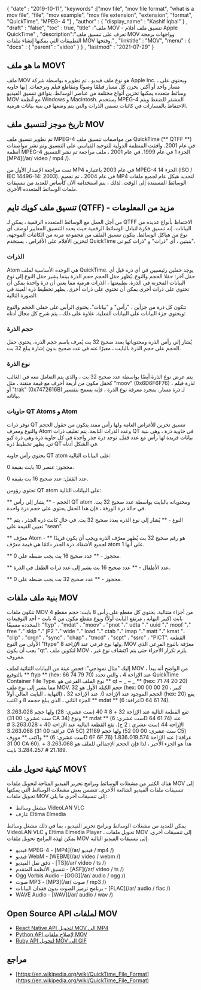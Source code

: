 {
  "date" : "2019-10-11",
  "keywords" :["mov file", "mov file format", "what is a mov file", "file", "mov example", "mov file extension", "extension", "format", "QuickTime", "MPEG- 4 "] ,
  "author" : {
    "display_name" : "Kashif Iqbal"
} ,
  "draft" : "false",
  "toc" : true,
  "title" :"ملف MOV - تنسيق ملف أفلام Apple QuickTime" ,
  "description":"تعرف على تنسيق ملف MOV وواجهات برمجة التطبيقات التي يمكنها إنشاء ملفات MOV وفتحها." ,
  "linktitle" : "MOV",
  "menu" : {
    "docs" : {
      "parent" : "video"
}
} ,
  "lastmod" : "2021-07-29"
}

## ما هو ملف MOV؟

ملف MOV هو نوع ملف فيديو ، تم تطويره بواسطة شركة Apple Inc. ، ويحتوي على مسار واحد أو أكثر. يخزن كل مسار فيلمًا وصوتًا ومقاطع فيلم وترجمات. إنها حاوية وسائط متعددة يمكنها تخزين أنواع مختلفة من عناصر الوسائط. يتوافق تنسيق الفيديو MOV مع أنظمة Windows و Macintosh. يستخدم MPEG-4 المشفر للضغط ويتم الاحتفاظ بالمسارات في كائنات تسمى الذرات والتي يتم وضعها في بنية بيانات هرمية.

## تاريخ موجز لتنسيق ملف MOV

تم تطوير تنسيق ملف MPEG-4 من مواصفات تنسيق ملف QuickTime (** QTFF **) في عام 2001. وافقت المنظمة الدولية للتوحيد القياسي على التنسيق وتم نشر مواصفات أنظمة MPEG-4 الجزء 1 في عام 1999. في عام 2001 ، ملف مراجعة تم نشر التنسيق [MP4](/ar/ video / mp4 /).

تمت مراجعة الإصدار الأول من MP4 في عام 2003 باعتباره MPEG-4 الجزء 14 (ISO / IEC 14496-14: 2003). في عام 2004 ، تم تعميم MP4 لتحديد هيكل عام لجميع ملفات الوسائط المستندة إلى الوقت. لذلك ، يتم استخدامه الآن كأساس للعديد من تنسيقات ملفات الوسائط المتعددة الأخرى.

## تنسيق ملف كويك تايم (QTFF) - مزيد من المعلومات

من أجل العمل مع الوسائط المتعددة الرقمية ، يمكن لـ QTFF الاحتفاظ بأنواع عديدة من البيانات. إنه تنسيق فكرة لتبادل الوسائط الرقمية حيث يحدد التنسيق المعايير لوصف أي نوع من هياكل الوسائط. يتكون تنسيق الملف من مجموعة مرنة من الكائنات الموجهة. لتخزين الأفلام على الأقراص ، يستخدم QuickTime بنيتين ، أي "ذرات" و "ذرات كيو تي".

### الذرات

Atom هي الوحدة الأساسية لملف QuickTime. يوجد حقلين رئيسيين في أي ذرة قبل أي حقل آخر: حقلا الحجم والنوع. يُظهر حقل الحجم حجم الذرة بينما يشير حقل النوع إلى نوع البيانات المخزنة في الذرة. بطبيعتها ، الذرات هرمية مما يعني أن ذرة واحدة يمكن أن تحتوي على ذرات أخرى يمكن أن تحتوي على ذرات أخرى. يظهر تخطيط ذرة العينة في الصورة التالية.

تتكون كل ذرة من جزأين ، "رأس" و "بيانات". يحتوي الرأس على حقلي الحجم والنوع ويحتوي جزء البيانات على البيانات الفعلية. علاوة على ذلك ، يتم شرح كل مجال أدناه:

### حجم الذرة

يُشار إلى رأس الذرة ومحتوياتها بعدد صحيح 32 بت يُعرف باسم حجم الذرة. يحتوي حقل الحجم على حجم الذرة بالبايت ، معبرًا عنه في عدد صحيح بدون إشارة يبلغ 32 بت.

### نوع الذرة

يتم عرض نوع الذرة أيضًا بواسطة عدد صحيح 32 بت ، والذي يتم التعامل معه في الغالب كحقل مكون من أربعة أحرف مع قيمة متقنة ، مثل "moov" (0x6D6F6F76) لذرة فيلم ، أو "trak" (0x7472616B) لـ ذرة مسار. بمجرد معرفة نوع الذرة ، فإنه يسمح بتفسير بياناته.

### حاويات QT Atoms و Atom

توفر ذرات QT تنسيق تخزين للأغراض العامة ولها رأس ممتد يتكون من حقول الحجم والنوع ومعرف Atom وعدد الذرات التابعة. يتم تغليف ذرات QT في حاوية ذرة ، وهي بنية بيانات فريدة لها رأس مع عدد قفل. توجد ذرة جذر واحدة في كل حاوية ذرة وهي ذرة كيو تي. يظهر تخطيط ذرة QT في الشكل أدناه.

يحتوي رأس حاوية QT atom على البيانات التالية:

محجوز: عنصر 10 بايت بقيمة 0.

عدد القفل: عدد صحيح 16 بت بقيمة 0.

تحتوي رؤوس QT atom على البيانات التالية:

** الحجم - ** يشار إلى رأس QT atom ومحتوياته بالبايت بواسطة عدد صحيح 32 بت. في حالة ذرة الورقة ، فإن هذا الحقل يحتوي على حجم ذرة واحدة.

** النوع - ** يُشار إلى نوع الذرة بعدد صحيح 32 بت. في حال كانت ذرة الجذر ، يتم تعيين القيمة على "sean".

** معرّف Atom - ** هو رقم صحيح 32 بت يُظهر معرّف الذرة ويجب أن يكون فريدًا لجميع الأشقاء. ذرة الجذر دائمًا هي قيمة معرّف atom على أنها 1.

** محجوز - ** عدد صحيح 16 بت يجب ضبطه على 0.

** عدد الأطفال - ** عدد صحيح 16 بت يشير إلى عدد ذرات الطفل في الذرة.

** محجوز - ** عدد صحيح 32 بت يجب ضبطه على 0.

## بنية ملف ملفات MOV

تتكون ملفات MOV من أجزاء متتالية. يحتوي كل مقطع على رأس 8 بايت: حجم مقطع 4 بايت (كبير النهاية ، مرتفع البايت أولاً) ونوع مقطع مكون من 4 بايت - أحد التوقيعات المحددة مسبقًا: "ftyp" ، "mdat" ، "moov" ، "pnot "،" udta "،" uuid "،" moof "،" free "،" skip "،" jP2 "،" wide "،" load "،" ctab "،" imap "،" matt "،" kmat "، "clip" ، "crgn" ، "sync" ، "chap" ، "tmcd" ، "scpt" ، "ssrc" ، "PICT". القطعة الأولى من النوع "ftype" ولها نوع فرعي عند الإزاحة 8. MOV معرّفة بالنوع الفرعي الذي يجب أن يكون "qt". لتكوين ملف MOV ، يلزم تكرار الأجزاء حتى يتم اكتشاف نوع غير معروف.

إليك "مثال نموذجي": فحص عينة من البيانات الثنائية لملف MOV ، من الواضح أنه يبدأ بالتوقيع ** ftyp ** (hex: 66 74 79 70) عند الإزاحة 4 ، والتي تحدد QuickTime Container File Type. نوع الملف الفرعي هو ** qt ~ _ ~ _ ** (hex: 71 74 20 20) مما يشير إلى نوع ملف MOV. حجم الكتلة الأول هو 32 (hex: 00 00 00 20 ، كبير النهاية ، البايت العالي أولاً) ، الحجم الموجود عند الإزاحة 0. عند الإزاحة 32 (hex: 20) يقع الجزء الثاني ، الذي يبلغ حجمه 8 و اكتب ** mdat ** (عرافة: 6D 64 61 74).

تقع القطعة التالية عند الإزاحة 32 + 8 # 40 (ست عشري: 28) ولها حجم 3،263،028 (ست عشري: 00 31 CA 34) ونوع ** mdat ** (ست عشري: 6D 64 61 74) عند الإزاحة 44 (ست عشري : 2 ج). تقع القطعة التالية عند الإزاحة 40 + 3،263،028 # 3،263،068 (عرافة: 00 31 CA 5C) ولها حجم 21189 (ست عشري: 00 00 52 C5) واكتب ** مووف ** (ست عشري: 6D 6F 6F 76) عند الإزاحة 1،836،019،574 (عرافة: 00 31 CA 60). هذا هو الجزء الأخير ، لذا فإن الحجم الإجمالي للملف هو 3،263،068 + 21،189 # 3،284،257 بايت.

## كيفية تحويل ملف MOV؟

هناك الكثير من مشغلات الوسائط وبرامج تحرير الفيديو المتاحة لتحويل ملفات MOV إلى تنسيقات ملفات الفيديو الشائعة الأخرى. تتضمن بعض مشغلات الوسائط التي يمكنها تحويل ملفات MOV إلى تنسيقات أخرى ما يلي:

* مشغل وسائط VideoLAN VLC
* عازف Eltima Elmedia

يمكن للعديد من مشغلات الوسائط وبرامج تحرير الفيديو ، بما في ذلك مشغل وسائط VideoLAN VLC و Eltima Elmedia Player ، تحويل ملفات MOV إلى تنسيقات أخرى. يمكن لهذه البرامج تحويل ملفات MOV إلى تنسيقات الفيديو التالية.

* فيديو MPEG-4 - [MP4](/ar/ فيديو / mp4 /)
* فيديو WebM - [WEBM](/ar/ video / webm /)
* دفق نقل الفيديو - [TS](/ar/ video / ts /)
* تنسيق الأنظمة المتقدم - [ASF](/ar/ video / ts /)
* Ogg Vorbis Audio - [OGG](/ar/ audio / ogg /)
* صوت MP3 - [MP3](/ar/ صوت / mp3 /)
* برنامج ترميز الصوت بدون فقدان البيانات - [FLAC](/ar/ audio / flac /)
* WAVE Audio - [WAV](/ar/ audio / wav /)

## Open Source API لملفات MOV

* [React Native API لتحويل MOV إلى MP4](https://github.com/taltultc/react-native-mov-to-mp4)
* [Python API لإصلاح ملفات MOV](https://github.com/nrosenstein-stuff/movrepair)
* [Ruby API لتحويل MOV إلى GIF](https://github.com/skygroundmedia/convert-mov-to-gif)

## مراجع

* [https://en.wikipedia.org/wiki/QuickTime_File_Format](https://en.wikipedia.org/wiki/QuickTime_File_Format)

